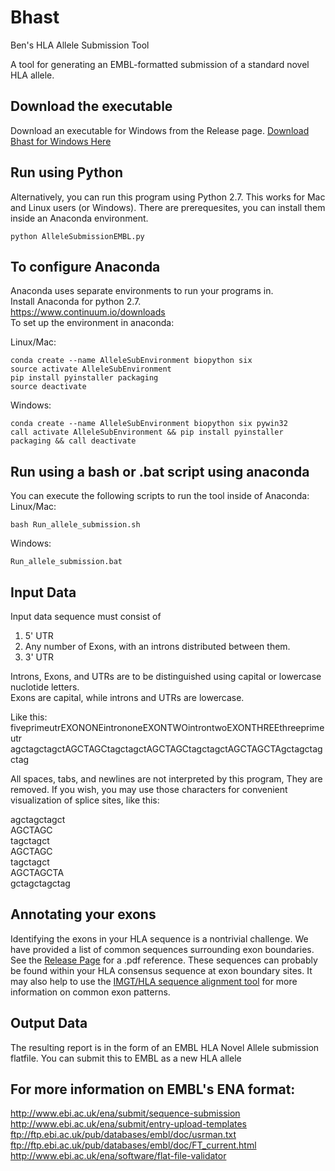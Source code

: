 # Bhast
Ben's HLA Allele Submission Tool

A tool for generating an EMBL-formatted submission of a standard novel HLA allele. 

## Download the executable
Download an executable for Windows from the Release page.
[Download Bhast for Windows Here](https://github.com/transplantation-immunology/EMBL-HLA-Submission/releases)

## Run using Python
Alternatively, you can run this program using Python 2.7. This works for Mac and Linux users (or Windows). There are prerequesites, you can install them inside an Anaconda environment.
```
python AlleleSubmissionEMBL.py
```

## To configure Anaconda
Anaconda uses separate environments to run your programs in.  
Install Anaconda for python 2.7.  
https://www.continuum.io/downloads  
To set up the environment in anaconda:  

Linux/Mac:  
```
conda create --name AlleleSubEnvironment biopython six  
source activate AlleleSubEnvironment  
pip install pyinstaller packaging  
source deactivate  
```  
Windows:  
```  
conda create --name AlleleSubEnvironment biopython six pywin32  
call activate AlleleSubEnvironment && pip install pyinstaller packaging && call deactivate  
```

## Run using a bash or .bat script using anaconda
You can execute the following scripts to run the tool inside of Anaconda:  
Linux/Mac:  
```
bash Run_allele_submission.sh  
```
Windows:  
```
Run_allele_submission.bat
```

## Input Data
Input data sequence must consist of  
1) 5' UTR  
2) Any number of Exons, with an introns distributed between them.  
3) 3' UTR

Introns, Exons, and UTRs are to be distinguished using capital or lowercase nuclotide letters.  
Exons are capital, while introns and UTRs are lowercase.

Like this:  
fiveprimeutrEXONONEintrononeEXONTWOintrontwoEXONTHREEthreeprimeutr  
agctagctagctAGCTAGCtagctagctAGCTAGCtagctagctAGCTAGCTAgctagctagctag

All spaces, tabs, and newlines are not interpreted by this program,  They are removed.
If you wish, you may use those characters for convenient visualization of splice sites, like this:

agctagctagct  
AGCTAGC  
tagctagct  
AGCTAGC  
tagctagct  
AGCTAGCTA  
gctagctagctag  

## Annotating your exons
Identifying the exons in your HLA sequence is a nontrivial challenge. We have provided a list of common sequences surrounding exon boundaries. See the [Release Page](https://github.com/transplantation-immunology/EMBL-HLA-Submission/releases) for a .pdf reference.  These sequences can probably be found within your HLA consensus sequence at exon boundary sites. It may also help to use the [IMGT/HLA sequence alignment tool](http://www.ebi.ac.uk/ipd/imgt/hla/align.html) for more information on common exon patterns.

## Output Data
The resulting report is in the form of an EMBL HLA Novel Allele submission flatfile.  You can submit this to EMBL as a new HLA allele



## For more information on EMBL's ENA format:  
http://www.ebi.ac.uk/ena/submit/sequence-submission  
http://www.ebi.ac.uk/ena/submit/entry-upload-templates  
ftp://ftp.ebi.ac.uk/pub/databases/embl/doc/usrman.txt  
ftp://ftp.ebi.ac.uk/pub/databases/embl/doc/FT_current.html  
http://www.ebi.ac.uk/ena/software/flat-file-validator  
